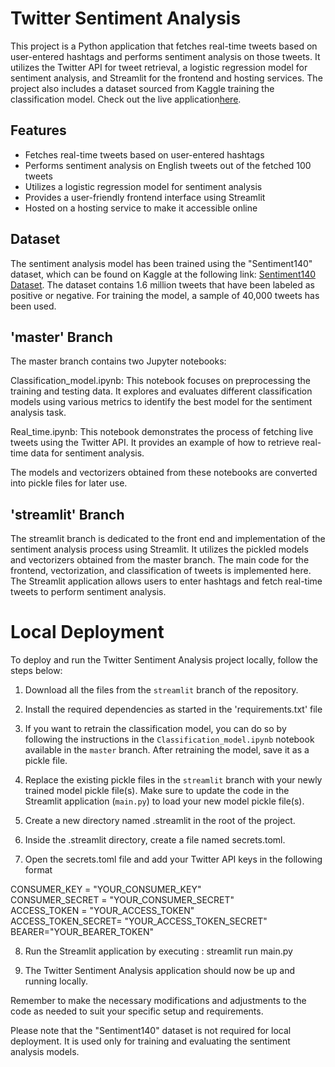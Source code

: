 # Twitter Sentiment Analysis

This project is a Python application that fetches real-time tweets based on user-entered hashtags and performs sentiment analysis on those tweets. It utilizes the Twitter API for tweet retrieval, a logistic regression model for sentiment analysis, and Streamlit for the frontend and hosting services. The project also includes a dataset sourced from Kaggle  training the classification model. Check out the live application[here](https://par-t-twitter-sentiment-analysis-main-streamlit-dbxpo2.streamlit.app/).

## Features

- Fetches real-time tweets based on user-entered hashtags
- Performs sentiment analysis on English tweets out of the fetched 100 tweets
- Utilizes a logistic regression model for sentiment analysis
- Provides a user-friendly frontend interface using Streamlit
- Hosted on a hosting service to make it accessible online

## Dataset

The sentiment analysis model has been trained using the "Sentiment140" dataset, which can be found on Kaggle at the following link: [Sentiment140 Dataset](https://www.kaggle.com/datasets/kazanova/sentiment140). The dataset contains 1.6 million tweets that have been labeled as positive or negative. For training the model, a sample of 40,000 tweets has been used.


## 'master' Branch
The master branch contains two Jupyter notebooks:

Classification_model.ipynb: This notebook focuses on preprocessing the training and testing data. It explores and evaluates different classification models using various metrics to identify the best model for the sentiment analysis task.

Real_time.ipynb: This notebook demonstrates the process of fetching live tweets using the Twitter API. It provides an example of how to retrieve real-time data for sentiment analysis.

The models and vectorizers obtained from these notebooks are converted into pickle files for later use.

## 'streamlit' Branch

The streamlit branch is dedicated to the front end and implementation of the sentiment analysis process using Streamlit. It utilizes the pickled models and vectorizers obtained from the master branch. The main code for the frontend, vectorization, and classification of tweets is implemented here. The Streamlit application allows users to enter hashtags and fetch real-time tweets to perform sentiment analysis.

# Local Deployment

To deploy and run the Twitter Sentiment Analysis project locally, follow the steps below:

1. Download all the files from the `streamlit` branch of the repository.

2. Install the required dependencies as started in the 'requirements.txt' file

3. If you want to retrain the classification model, you can do so by following the instructions in the `Classification_model.ipynb` notebook available in the `master` branch. After retraining the model, save it as a pickle file.

4. Replace the existing pickle files in the `streamlit` branch with your newly trained model pickle file(s). Make sure to update the code in the Streamlit application (`main.py`) to load your new model pickle file(s).

5. Create a new directory named .streamlit in the root of the project.

6. Inside the .streamlit directory, create a file named secrets.toml.

7. Open the secrets.toml file and add your Twitter API keys in the following format

CONSUMER\_KEY = "YOUR\_CONSUMER\_KEY"<br/>
CONSUMER\_SECRET = "YOUR\_CONSUMER\_SECRET"<br/>
ACCESS\_TOKEN = "YOUR\_ACCESS\_TOKEN"<br/>
ACCESS\_TOKEN\_SECRET= "YOUR\_ACCESS\_TOKEN\_SECRET"<br/>
BEARER="YOUR\_BEARER\_TOKEN"

8. Run the Streamlit application by executing : streamlit run main.py

9. The Twitter Sentiment Analysis application should now be up and running locally.

Remember to make the necessary modifications and adjustments to the code as needed to suit your specific setup and requirements.

Please note that the "Sentiment140" dataset is not required for local deployment. It is used only for training and evaluating the sentiment analysis models.